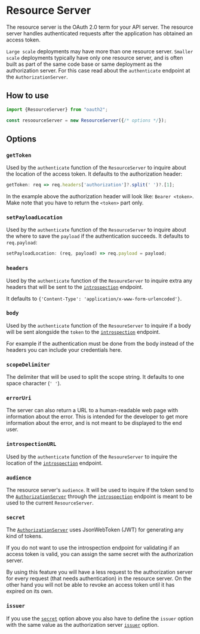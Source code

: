 # Resource Server
The resource server is the OAuth 2.0 term for your API server. The resource server handles
authenticated requests after the application has obtained an access token.

`Large scale` deployments may have more than one resource server.
`Smaller scale` deployments typically have only one resource server,
and is often built as part of the same code base or same deployment as the authorization server.
For this case read about the `authenticate` endpoint at the `AuthorizationServer`.

## How to use
```javascript
import {ResourceServer} from "oauth2";

const resoourceServer = new ResourceServer({/* options */});
```

## Options

### `getToken`
Used by the `authenticate` function of the `ResourceServer` to inquire about the
location of the access token. It defaults to the authorization header:

```javascript
getToken: req => req.headers['authorization']?.split(' ')?.[1];
```

In the example above the authorization header will look like: `Bearer <token>`.
Make note that you have to return the `<token>` part only.

### `setPayloadLocation`
Used by the `authenticate` function of the `ResourceServer` to inquire about the
where to save the `payload` if the authentication succeeds. It defaults to `req.payload`:

```javascript
setPayloadLocation: (req, payload) => req.payload = payload;
```

### `headers`
Used by the `authenticate` function of the `ResoureServer` to inquire extra any headers
that will be sent to the
[`introspection`](./authorizationServer/functions_and_endpoints.md#introspection)
endpoint.

It defaults to `{'Content-Type': 'application/x-www-form-urlencoded'}`.

### `body`
Used by the `authenticate` function of the `ResoureServer` to inquire if a body will
be sent alongside the `token` to the
[`introspection`](./authorizationServer/functions_and_endpoints.md#introspection)
endpoint.

For example if the authentication must be done from the body instead of the headers
you can include your credentials here.

### `scopeDelimiter`
The delimiter that will be used to split the scope string.
It defaults to one space character (`' '`).

### `errorUri`
The server can also return a URL to a human-readable web page with information about the error.
This is intended for the developer to get more information about the error, and is not meant
to be displayed to the end user.

### `introspectionURL`
Used by the `authenticate` function of the `ResoureServer` to inquire the location
of the [`introspection`](./authorizationServer/functions_and_endpoints.md#introspection)
endpoint.

### `audience`
The resource server's `audience`. It will be used to inquire if the token send to the
[`AuthorizationServer`](./authorizationServer/authorization_server.md)
through the [`introspection`](./authorizationServer/functions_and_endpoints.md#introspection)
endpoint is meant to be used to the current `ResourceServer`.

### `secret`
The [`AuthorizationServer`](./authorizationServer/authorization_server.md)
uses JsonWebToken (JWT) for generating any kind of tokens.

If you do not want to use the introspection endpoint for validating if
an access token is valid, you can assign the same secret with the authorization server.

By using this feature you will have a less request to the authorization server for every
request (that needs authentication) in the resource server. On the other hand you will
not be able to revoke an access token until it has expired on its own.

### `issuer`
If you use the [`secret`](#secret) option above you also have to define the `issuer` option
with the same value as the authorization server
[`issuer`](./authorizationServer/authorization_server.md#issuer)
option.